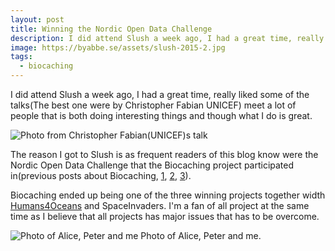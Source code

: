 ```yaml
---
layout: post
title: Winning the Nordic Open Data Challenge
description: I did attend Slush a week ago, I had a great time, really liked some of the talks and won the Nordic Open Data Challenge.
image: https://byabbe.se/assets/slush-2015-2.jpg
tags:
  - biocaching
---
```

I did attend Slush a week ago, I had a great time, really liked some of the talks(The best one were by Christopher Fabian UNICEF) meet a lot of people that is both doing interesting things and though what I do is great.

![Photo from Christopher Fabian(UNICEF)s talk](https://byabbe.se/assets/slush-2015-1.jpg)

The reason I got to Slush is as frequent readers of this blog know were the Nordic Open Data Challenge that the Biocaching project participated in(previous posts about Biocaching, [1](https://byabbe.se/blog/2015/07/01/hack4no/), [2](https://byabbe.se/blog/2015/08/17/biocaching/), [3](https://byabbe.se/blog/2015/10/25/biocaching-continues/)). 

Biocaching ended up being one of the three winning projects together width [Humans4Oceans](http://www.humansforocean.com/) and SpaceInvaders. I'm a fan of all project at the same time as I believe that all projects has major issues that has to be overcome.

![Photo of Alice, Peter and me](https://byabbe.se/assets/slush-2015-2.jpg)
Photo of Alice, Peter and me.